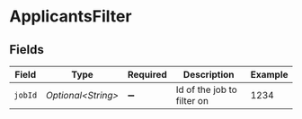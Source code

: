 # ApplicantsFilter


## Fields

| Field                      | Type                       | Required                   | Description                | Example                    |
| -------------------------- | -------------------------- | -------------------------- | -------------------------- | -------------------------- |
| `jobId`                    | *Optional\<String>*        | :heavy_minus_sign:         | Id of the job to filter on | 1234                       |